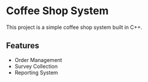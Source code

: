 # Coffee Shop System

This project is a simple coffee shop system built in C++.

## Features
- Order Management
- Survey Collection
- Reporting System
